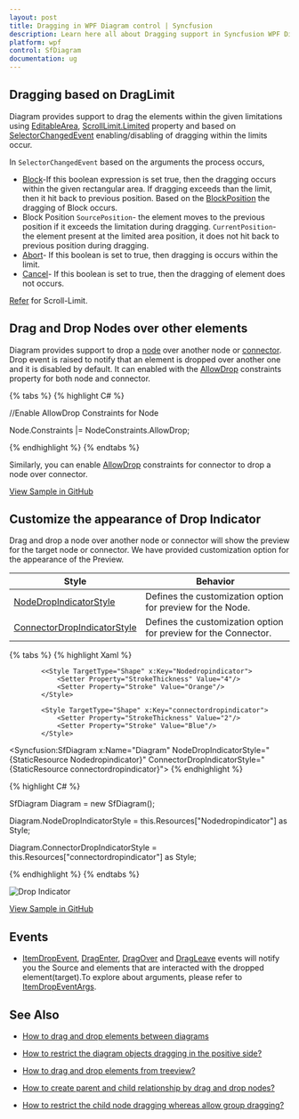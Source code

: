 ```yaml
---
layout: post
title: Dragging in WPF Diagram control | Syncfusion
description: Learn here all about Dragging support in Syncfusion WPF Diagram (SfDiagram) control, its elements and more.
platform: wpf
control: SfDiagram
documentation: ug
---
```


## Dragging based on DragLimit

Diagram provides support to drag the elements within the given limitations using [EditableArea](https://help.syncfusion.com/cr/wpf/Syncfusion.UI.Xaml.Diagram.ScrollSettings.html#Syncfusion_UI_Xaml_Diagram_ScrollSettings_EditableArea), [ScrollLimit.Limited](https://help.syncfusion.com/cr/wpf/Syncfusion.Windows.Diagram.ScrollLimit.html) property and based on [SelectorChangedEvent](https://help.syncfusion.com/cr/wpf/Syncfusion.UI.Xaml.Diagram.SelectorChangedEventArgs.html) enabling/disabling of dragging within the limits occur.

In `SelectorChangedEvent` based on the arguments the process occurs,
* [Block](https://help.syncfusion.com/cr/wpf/Syncfusion.UI.Xaml.Diagram.SelectorChangedEventArgs.html#Syncfusion_UI_Xaml_Diagram_SelectorChangedEventArgs_Block)-If this boolean expression is set true, then the dragging occurs within the given rectangular area. If dragging exceeds than the limit, then it hit back to previous position.
Based on the [BlockPosition](https://help.syncfusion.com/cr/wpf/Syncfusion.UI.Xaml.Diagram.SelectorChangedEventArgs.html#Syncfusion_UI_Xaml_Diagram_SelectorChangedEventArgs_BlockPosition) the dragging of Block occurs.
* Block Position
  `SourcePosition`- the element moves to the previous position if it exceeds the limitation during dragging.
  `CurrentPosition`- the element present at the limited area position, it does not hit back to previous position during dragging.
* [Abort](https://help.syncfusion.com/cr/wpf/Syncfusion.UI.Xaml.Diagram.SelectorChangedEventArgs.html#Syncfusion_UI_Xaml_Diagram_SelectorChangedEventArgs_Abort)- If this boolean is set to true, then dragging is occurs within the limit.
* [Cancel](https://help.syncfusion.com/cr/wpf/Syncfusion.UI.Xaml.Diagram.SelectorChangedEventArgs.html#Syncfusion_UI_Xaml_Diagram_SelectorChangedEventArgs_Cancel)- If this boolean is set to true, then the dragging of element does not occurs.   

[Refer](https://help.syncfusion.com/wpf/diagram/scroll-settings/scrolllimit) for Scroll-Limit.

## Drag and Drop Nodes over other elements

Diagram provides support to drop a [node](https://help.syncfusion.com/cr/wpf/Syncfusion.UI.Xaml.Diagram.NodeViewModel.html) over another node or [connector](https://help.syncfusion.com/cr/wpf/Syncfusion.UI.Xaml.Diagram.ConnectorViewModel.html). Drop event is raised to notify that an element is dropped over another one and it is disabled by default. It can enabled with the [AllowDrop](https://help.syncfusion.com/cr/wpf/Syncfusion.UI.Xaml.Diagram.NodeConstraints.html) constraints property for both node and connector.

{% tabs %}
{% highlight C# %}

//Enable AllowDrop Constraints for Node

Node.Constraints |= NodeConstraints.AllowDrop;

{% endhighlight %}
{% endtabs %}

Similarly, you can enable [AllowDrop](https://help.syncfusion.com/cr/wpf/Syncfusion.UI.Xaml.Diagram.ConnectorViewModel.html#Syncfusion_UI_Xaml_Diagram_ConnectorViewModel_Constraints) constraints for connector to drop a node over connector.

[View Sample in GitHub](https://github.com/SyncfusionExamples/WPF-Diagram-Examples/tree/master/Samples/Interaction/IndicatorStyle-sample)

## Customize the appearance of Drop Indicator

Drag and drop a node over another node or connector will show the preview for the target node or connector. We have provided customization option for the appearance of the Preview.

| Style | Behavior |
| --|--|
| [NodeDropIndicatorStyle](https://help.syncfusion.com/cr/wpf/Syncfusion.UI.Xaml.Diagram.SfDiagram.html#Syncfusion_UI_Xaml_Diagram_SfDiagram_NodeDropIndicatorStyle) | Defines the customization option for preview for the Node. |
| [ConnectorDropIndicatorStyle](https://help.syncfusion.com/cr/wpf/Syncfusion.UI.Xaml.Diagram.SfDiagram.html#Syncfusion_UI_Xaml_Diagram_SfDiagram_ConnectorDropIndicatorStyle) | Defines the customization option for preview for the Connector.|

{% tabs %}
{% highlight Xaml %}

            <<Style TargetType="Shape" x:Key="Nodedropindicator">
                <Setter Property="StrokeThickness" Value="4"/>
                <Setter Property="Stroke" Value="Orange"/>
            </Style>
            
            <Style TargetType="Shape" x:Key="connectordropindicator">
                <Setter Property="StrokeThickness" Value="2"/>
                <Setter Property="Stroke" Value="Blue"/>
            </Style>


<Syncfusion:SfDiagram x:Name="Diagram" 
                              NodeDropIndicatorStyle="{StaticResource Nodedropindicator}"
                              ConnectorDropIndicatorStyle="{StaticResource connectordropindicator}">
{% endhighlight %}

{% highlight C# %}

SfDiagram Diagram = new SfDiagram();

Diagram.NodeDropIndicatorStyle = this.Resources["Nodedropindicator"] as Style;

Diagram.ConnectorDropIndicatorStyle = this.Resources["connectordropindicator"] as Style;

{% endhighlight %}
{% endtabs %}

![Drop Indicator](Drag_Images/DropIndicators.gif)

[View Sample in GitHub](https://github.com/SyncfusionExamples/WPF-Diagram-Examples/tree/master/Samples/Interaction/IndicatorStyle-sample)

## Events 

* [ItemDropEvent](https://help.syncfusion.com/cr/wpf/Syncfusion.UI.Xaml.Diagram.IGraphInfo.html), [DragEnter](https://help.syncfusion.com/cr/wpf/Syncfusion.UI.Xaml.Diagram.IGraphInfo.html), [DragOver](https://help.syncfusion.com/cr/wpf/Syncfusion.UI.Xaml.Diagram.IGraphInfo.html) and [DragLeave](https://help.syncfusion.com/cr/wpf/Syncfusion.UI.Xaml.Diagram.IGraphInfo.html) events will notify you the Source and elements that are interacted with the dropped element(target).To explore about arguments, please refer to [ItemDropEventArgs](https://help.syncfusion.com/cr/wpf/Syncfusion.UI.Xaml.Diagram.ItemDropEventArgs.html).

## See Also

* [How to drag and drop elements between diagrams](https://www.syncfusion.com/kb/6981/how-to-enable-drag-the-node-from-one-diagram-to-another-diagram-in-wpf-sfdiagram)

* [How to restrict the diagram objects dragging in the positive side?](https://www.syncfusion.com/kb/11521/how-to-restrict-the-diagram-objects-dragging-in-the-positive-side-in-the)

* [How to drag and drop elements from treeview?](https://www.syncfusion.com/kb/10574/how-to-drag-and-drop-elements-from-treeview-in-wpf-diagramsfdiagram)

* [How to create parent and child relationship by drag and drop nodes?](https://www.syncfusion.com/kb/11401/how-to-create-parent-and-child-relationship-by-drag-and-drop-nodes-in-wpf-diagramsfdiagram)

* [How to restrict the child node dragging whereas allow group dragging?](https://www.syncfusion.com/kb/11462/how-to-restrict-the-child-node-dragging-whereas-allow-group-dragging-in-wpf)
